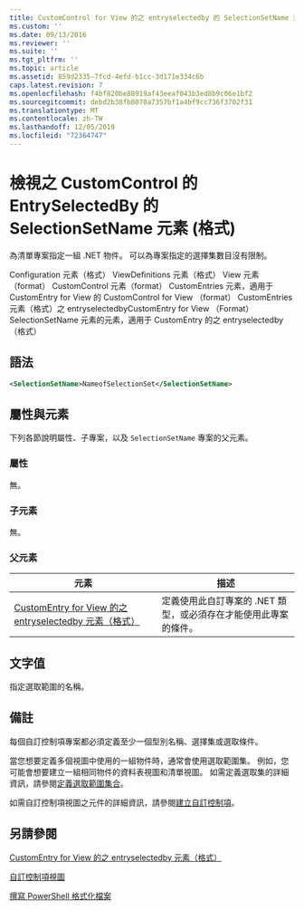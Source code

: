 ```yaml
---
title: CustomControl for View 的之 entryselectedby 的 SelectionSetName 元素（格式） |Microsoft Docs
ms.custom: ''
ms.date: 09/13/2016
ms.reviewer: ''
ms.suite: ''
ms.tgt_pltfrm: ''
ms.topic: article
ms.assetid: 859d2335-7fcd-4efd-b1cc-3d171e334c6b
caps.latest.revision: 7
ms.openlocfilehash: f4bf820be88919af43eeaf043b3ed8b9c06e1bf2
ms.sourcegitcommit: debd2b38fb8070a7357bf1a4bf9cc736f3702f31
ms.translationtype: MT
ms.contentlocale: zh-TW
ms.lasthandoff: 12/05/2019
ms.locfileid: "72364747"
---
```

# <a name="selectionsetname-element-for-entryselectedby-for-customcontrol-for-view-format"></a>檢視之 CustomControl 的 EntrySelectedBy 的 SelectionSetName 元素 (格式)

為清單專案指定一組 .NET 物件。 可以為專案指定的選擇集數目沒有限制。

Configuration 元素（格式） ViewDefinitions 元素（格式） View 元素（format） CustomControl 元素（format） CustomEntries 元素，適用于 CustomEntry for View 的 CustomControl for View （format） CustomEntries 元素（格式）之 entryselectedbyCustomEntry for View （Format） SelectionSetName 元素的元素，適用于 CustomEntry 的之 entryselectedby （格式）

## <a name="syntax"></a>語法

```xml
<SelectionSetName>NameofSelectionSet</SelectionSetName>
```

## <a name="attributes-and-elements"></a>屬性與元素

下列各節說明屬性、子專案，以及 `SelectionSetName` 專案的父元素。

### <a name="attributes"></a>屬性

無。

### <a name="child-elements"></a>子元素

無。

### <a name="parent-elements"></a>父元素

|元素|描述|
|-------------|-----------------|
|[CustomEntry for View 的之 entryselectedby 元素（格式）](./entryselectedby-element-for-customentry-for-customcontrol-for-view-format.md)|定義使用此自訂專案的 .NET 類型，或必須存在才能使用此專案的條件。|

## <a name="text-value"></a>文字值

指定選取範圍的名稱。

## <a name="remarks"></a>備註

每個自訂控制項專案都必須定義至少一個型別名稱、選擇集或選取條件。

當您想要定義多個視圖中使用的一組物件時，通常會使用選取範圍集。 例如，您可能會想要建立一組相同物件的資料表視圖和清單視圖。 如需定義選取集的詳細資訊，請參閱[定義選取範圍集合](./defining-selection-sets.md)。

如需自訂控制項視圖之元件的詳細資訊，請參閱[建立自訂控制項](./creating-custom-controls.md)。

## <a name="see-also"></a>另請參閱

[CustomEntry for View 的之 entryselectedby 元素（格式）](./entryselectedby-element-for-customentry-for-customcontrol-for-view-format.md)

[自訂控制項視圖](./creating-custom-controls.md)

[撰寫 PowerShell 格式化檔案](./writing-a-powershell-formatting-file.md)
